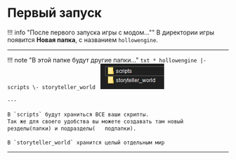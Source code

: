 # Первый запуск

!!! info "После первого запуска игры с модом...""
	 В директории игры появится **Новая папка**, с названием `hollowengine`.


---

!!! note "В этой папке будут другие папки..."
	```txt
	* hollowengine
	|- scripts
	\- storyteller_world
	```
	![hollowengine-folder](https://raw.githubusercontent.com/HollowHorizon/HollowEngineDocs/main/docs/hollowengine-guide/.resourses/hollowengine-folder.png)
	
	---
	
	В `scripts` будут храниться ВСЕ ваши скрипты.
	Так же для своего удобства вы можете создавать там новый резделы(папки) и подразделы(	подпапки).
	
	В `storyteller_world` хранится целый отдельным мир

---